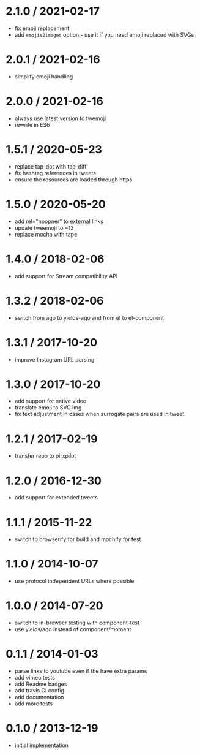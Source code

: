 
2.1.0 / 2021-02-17
==================

 * fix emoji replacement
 * add `emojis2images` option - use it if you need emoji replaced with SVGs

2.0.1 / 2021-02-16
==================

 * simplify emoji handling

2.0.0 / 2021-02-16
==================

 * always use latest version to twemoji
 * rewrite in ES6

1.5.1 / 2020-05-23
==================

 * replace tap-dot with tap-diff
 * fix hashtag references in tweets
 * ensure the resources are loaded through https

1.5.0 / 2020-05-20
==================

 * add rel="noopner" to external links
 * update tweemoji to ~13
 * replace mocha with tape

1.4.0 / 2018-02-06
==================

 * add support for Stream compatibility API

1.3.2 / 2018-02-06
==================

 * switch from ago to yields-ago and from el to el-component

1.3.1 / 2017-10-20
==================

 * improve Instagram URL parsing

1.3.0 / 2017-10-20
==================

 * add support for native video
 * translate emoji to SVG img
 * fix text adjustment in cases when surrogate pairs are used in tweet

1.2.1 / 2017-02-19
==================

 * transfer repo to pirxpilot

1.2.0 / 2016-12-30
==================

 * add support for extended tweets

1.1.1 / 2015-11-22
==================

 * switch to browserify for build and mochify for test

1.1.0 / 2014-10-07
==================

 * use protocol independent URLs where possible

1.0.0 / 2014-07-20
==================

 * switch to in-browser testing with component-test
 * use yields/ago instead of component/moment

0.1.1 / 2014-01-03
==================

 * parse links to youtube even if the have extra params
 * add vimeo tests
 * add Readme badges
 * add travis CI config
 * add documentation
 * add more tests

0.1.0 / 2013-12-19
==================

 * initial implementation

